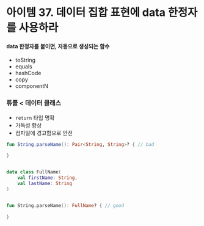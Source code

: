 # 아이템 37. 데이터 집합 표현에 data 한정자를 사용하라

#### data 한정자를 붙이면, 자동으로 생성되는 함수
- toString
- equals
- hashCode
- copy
- componentN


### 튜플 < 데이터 클래스
- `return` 타입 명확
- 가독성 향상
- 컴파일에 경고함으로 안전

```kotlin
fun String.parseName(): Pair<String, String>? { // bad
    
}


data class FullName(
    val firstName: String,
    val lastName: String
)


fun String.parseName(): FullName? { // good
    
}

```
